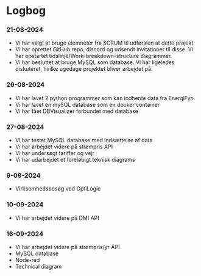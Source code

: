 # Logbog

### 21-08-2024

- Vi har valgt at bruge elemneter fra SCRUM til udførslen at dette projekt
- Vi har oprettet GitHub repo, discord og udsendt invitationer til disse. Vi har opstartet tidslinje/Work-breakdown-structure diagrammer.
- Vi har besluttet at bruge MySQL som database. Vi har ligeledes diskuteret, hvilke ugedage projektet bliver arbejdet på.

### 26-08-2024

- Vi har lavet 2 python programmer som kan indhente data fra EnergiFyn.
- Vi har lavet en mySQL database som en docker container
- Vi har fået DBVisualizer forbundet med database

### 27-08-2024

- Vi har testet MySQL database med indsættelse af data
- Vi har arbejdet videre på strømpris API
- Vi har undersøgt tariffer og vejr
- Vi har udarbejdet et foreløbigt teknisk diagrams

### 9-09-2024

- Virksomhedsbesøg ved OptiLogic

### 10-09-2024

- Vi har arbejdet videre på DMI API

### 16-09-2024

- Vi har arbejdet videre på strømpris/yr API
- MySQL database
- Node-red
- Technical diagram